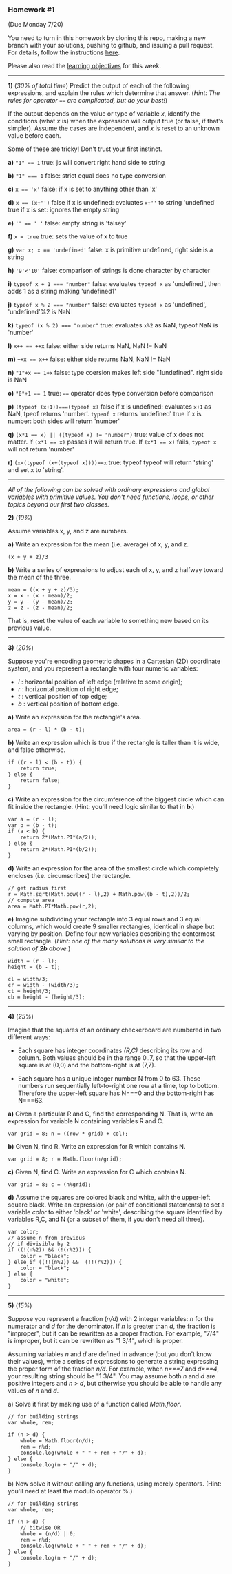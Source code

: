 ### Homework #1
(Due Monday 7/20)

You need to turn in this homework by cloning this repo, making a new branch with your solutions, pushing to github, and issuing a pull request.
For details, follow the instructions [here](http://portlandcodeschool.github.io/jse/2015/01/07/command-line-and-git-slides/#/14).

Please also read the [learning objectives](objectives.md) for this week.

---

**1)** (_30% of total time_)
Predict the output of each of the following expressions, and explain the rules which determine that answer.  (_Hint: The rules for operator `==` are complicated, but do your best!_)

If the output depends on the value or type of variable _x_, identify the conditions (what _x_ is) when the expression will output true (or false, if that's simpler).  Assume the cases are independent, and _x_ is reset to an unknown value before each.

Some of these are tricky!  Don't trust your first instinct.


**a)** `"1" == 1`
    true: js will convert right hand side to string

**b)** `"1" === 1`
    false: strict equal does no type conversion

**c)** `x == 'x'`
    false: if x is set to anything other than 'x'

**d)** `x == (x+'')`
    false if x is undefined: evaluates `x+''` to string 'undefined'
    true if x is set: ignores the empty string

**e)** `'' == ' '`
    false: empty string is 'falsey'

**f)** `x = true`
    true: sets the value of x to true

**g)** `var x; x == 'undefined'`
    false: x is primitive undefined, right side is a string

**h)** `'9'<'10'`
    false: comparison of strings is done character by character

**i)** `typeof x + 1 === "number"`
    false: evaluates `typeof x` as 'undefined', then adds 1 as a string making
    'undefined1'

**j)** `typeof x % 2 === "number"`
    false: evaluates `typeof x` as 'undefined', 'undefined'%2 is NaN

**k)** `typeof (x % 2) === "number"`
    true: evaluates `x%2` as NaN, typeof NaN is 'number'

**l)** `x++ == ++x`
    false: either side returns NaN, NaN != NaN

**m)** `++x == x++`
    false: either side returns NaN, NaN != NaN

**n)** `"1"+x == 1+x`
    false: type coersion makes left side "1undefined". right side is NaN

**o)** `"0"+1 == 1`
    true: `==` operator does type conversion before comparison

**p)** `(typeof (x+1))===(typeof x)`
    false if x is undefined: evaluates `x+1` as NaN, tpeof returns 'number'.
    `typeof x` returns 'undefined'
    true if x is number: both sides will return 'number'

**q)** `(x*1 == x) || ((typeof x) != "number")`
    true: value of x does not matter. if `(x*1 == x)` passes it will return
    true. If `(x*1 == x)` fails, `typeof x` will not return 'number'

**r)** `(x=(typeof (x+(typeof x))))==x`
    true: typeof typeof will return 'string' and set x to 'string'.

---

_All of the following can be solved with ordinary expressions and global variables with primitive values.  You don't need functions, loops, or other topics beyond our first two classes._

 **2)** (_10%_)

Assume variables x, y, and z are numbers.

**a)**
Write an expression for the mean (i.e. average) of x, y, and z.

    (x + y + z)/3

**b)**
Write a series of expressions to adjust each of x, y, and z halfway toward the mean of the three.

    mean = ((x + y + z)/3);
    x = x - (x - mean)/2;
    y = y - (y - mean)/2;
    z = z - (z - mean)/2;

That is, reset the value of each variable to something new based on its previous value.

---

**3)** (_20%_)

Suppose you're encoding geometric shapes in a Cartesian (2D) coordinate system, and you represent a rectangle with four numeric variables:

- _l_ : horizontal position of left edge (relative to some origin);
- _r_ : horizontal position of right edge;
- _t_ : vertical position of top edge;
- _b_ : vertical position of bottom edge.

**a)**
Write an expression for the rectangle's area.

    area = (r - l) * (b - t);

**b)**
Write an expression which is true if the rectangle is taller than it is wide, and false otherwise.

    if ((r - l) < (b - t)) {
        return true;
    } else {
        return false;
    }

**c)**
Write an expression for the circumference of the biggest circle which can fit inside the rectangle.  (Hint: you'll need logic similar to that in **b**.)

    var a = (r - l);
    var b = (b - t);
    if (a < b) {
        return 2*(Math.PI*(a/2));
    } else {
        return 2*(Math.PI*(b/2));
    }

**d)**
Write an expression for the area of the smallest circle which completely encloses (i.e. circumscribes) the rectangle.

    // get radius first
    r = Math.sqrt(Math.pow((r - l),2) + Math.pow((b - t),2))/2;
    // compute area
    area = Math.PI*Math.pow(r,2);

**e)**
Imagine subdividing your rectangle into 3 equal rows and 3 equal columns, which would create 9 smaller rectangles, identical in shape but varying by position.
Define four new variables describing the centermost small rectangle.
(_Hint: one of the many solutions is very similar to the solution of **2b** above._)

    width = (r - l);
    height = (b - t);

    cl = width/3;
    cr = width - (width/3);
    ct = height/3;
    cb = height - (height/3);

---

**4)** (_25%_)

Imagine that the squares of an ordinary checkerboard are numbered in two different ways:

* Each square has integer coordinates _(R,C)_ describing its row and column.  Both values should be in the range 0..7, so that the upper-left square is at (0,0) and the bottom-right is at (7,7).

* Each square has a unique integer number N from 0 to 63.  These numbers run sequentially left-to-right one row at a time, top to bottom.  Therefore the upper-left square has N===0 and the bottom-right has N===63.

**a)**  Given a particular R and C, find the corresponding N.  That is, write an expression for variable N containing variables R and C.
    
    var grid = 8; n = ((row * grid) + col);

**b)**  Given N, find R.  Write an expression for R which contains N.

    var grid = 8; r = Math.floor(n/grid);

**c)**  Given N, find C.  Write an expression for C which contains N.

    var grid = 8; c = (n%grid);

**d)**  Assume the squares are colored black and white, with the upper-left square black.
Write an expression (or pair of conditional statements) to set a variable _color_ to either 'black' or 'white', describing the square identified by variables R,C, and N (or a subset of them, if you don't need all three).

    var color;
    // assume n from previous
    // if divisible by 2
    if ((!(n%2)) && (!(r%2))) {
        color = "black";
    } else if ((!!(n%2)) &&  (!!(r%2))) {
        color = "black";
    } else {
        color = "white";
    }

---

**5)** (_15%_)

Suppose you represent a fraction (_n/d_) with 2 integer variables: _n_ for the numerator and _d_ for the denominator.
If _n_ is greater than _d_, the fraction is "improper", but it can be rewritten as a proper fraction.  For example, "7/4" is improper, but it can be rewritten as "1 3/4", which is proper.

Assuming variables _n_ and _d_ are defined in advance (but you don't know their values), write a series of expressions to generate a string expressing the proper form of the fraction _n/d_.  For example, when _n===7_ and _d===4_, your resulting string should be "1 3/4".  You may assume both _n_ and _d_ are positive integers and _n_ > _d_, but otherwise you should be able to handle any values of _n_ and _d_.

a) Solve it first by making use of a function called _Math.floor_.

    // for building strings
    var whole, rem;

    if (n > d) {
        whole = Math.floor(n/d);
        rem = n%d;
        console.log(whole + " " + rem + "/" + d);
    } else {
        console.log(n + "/" + d);
    }

b) Now solve it without calling any functions, using merely operators.  (Hint: you'll need at least the modulo operator _%_.)

    // for building strings
    var whole, rem;

    if (n > d) {
        // bitwise OR
        whole = (n/d) | 0;
        rem = n%d;
        console.log(whole + " " + rem + "/" + d);
    } else {
        console.log(n + "/" + d);
    }
